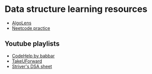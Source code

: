 # Data structure learning resources

* [AlgoLens](https://jaroslaw-weber.github.io/algo-lens/list/blind75)
* [Neetcode practice](https://neetcode.io/practice)

## Youtube playlists
* [CodeHelp by babbar]()
* [TakeUForward]()
* [Striver's DSA sheet]()